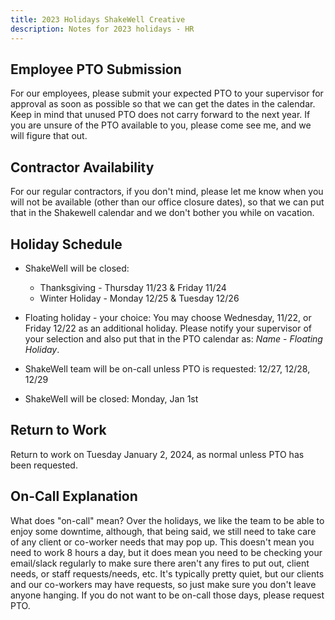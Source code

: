 ```yaml
---
title: 2023 Holidays ShakeWell Creative
description: Notes for 2023 holidays - HR
---
```


## Employee PTO Submission

For our employees, please submit your expected PTO to your supervisor for approval as soon as possible so that we can get the dates in the calendar. Keep in mind that unused PTO does not carry forward to the next year. If you are unsure of the PTO available to you, please come see me, and we will figure that out.

## Contractor Availability

For our regular contractors, if you don't mind, please let me know when you will not be available (other than our office closure dates), so that we can put that in the Shakewell calendar and we don't bother you while on vacation.

## Holiday Schedule

- ShakeWell will be closed:

  - Thanksgiving - Thursday 11/23 & Friday 11/24
  - Winter Holiday - Monday 12/25 & Tuesday 12/26

- Floating holiday - your choice:
  You may choose Wednesday, 11/22, or Friday 12/22 as an additional holiday. Please notify your supervisor of your selection and also put that in the PTO calendar as: _Name_ - _Floating Holiday_.

- ShakeWell team will be on-call unless PTO is requested:
  12/27, 12/28, 12/29

- ShakeWell will be closed: Monday, Jan 1st

## Return to Work

Return to work on Tuesday January 2, 2024, as normal unless PTO has been requested.

## On-Call Explanation

What does "on-call" mean? Over the holidays, we like the team to be able to enjoy some downtime, although, that being said, we still need to take care of any client or co-worker needs that may pop up. This doesn't mean you need to work 8 hours a day, but it does mean you need to be checking your email/slack regularly to make sure there aren't any fires to put out, client needs, or staff requests/needs, etc. It's typically pretty quiet, but our clients and our co-workers may have requests, so just make sure you don't leave anyone hanging. If you do not want to be on-call those days, please request PTO.
